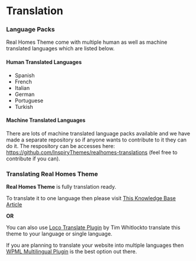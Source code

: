 # **Translation**

### **Language Packs**

Real Homes Theme come with multiple human as well as machine translated languages which are listed below.

#### **Human Translated Languages**

- Spanish
- French
- Italian
- German
- Portuguese
- Turkish

#### **Machine Translated Languages**

There are lots of machine translated language packs available and we have made a separate repository so if anyone wants to contribute to it they can do it. The respository can be accesses here: https://github.com/InspiryThemes/realhomes-translations (feel free to contribute if you can).

### **Translating Real Homes Theme**

**Real Homes Theme** is fully translation ready.

To translate it to one language then please visit [This Knowledge Base Article](https://support.inspirythemes.com/knowledgebase/how-to-translate-your-theme-to-your-language/)
 
**OR**
 
You can also use [Loco Translate Plugin](https://wordpress.org/plugins/loco-translate/) by Tim Whitlockto translate this theme to your language or single language.

If you are planning to translate your website into multiple languages then [WPML Multilingual Plugin](https://wpml.org) is the best option out there.
